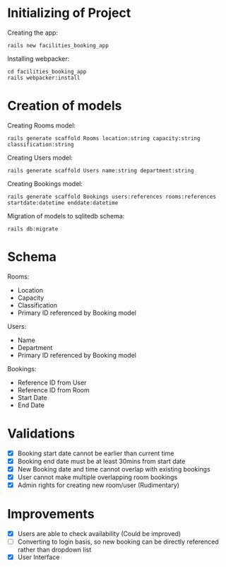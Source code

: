 # Initializing of Project
Creating the app:

``` 
rails new facilities_booking_app 
```

Installing webpacker:

``` 
cd facilities_booking_app 
rails webpacker:install 
```

# Creation of models
Creating Rooms model:

``` 
rails generate scaffold Rooms location:string capacity:string classification:string 
```

Creating Users model:

``` 
rails generate scaffold Users name:string department:string 
```

Creating Bookings model:

``` 
rails generate scaffold Bookings users:references rooms:references startdate:datetime enddate:datetime 
```

Migration of models to sqlitedb schema:

``` 
rails db:migrate 
```

# Schema
Rooms:
* Location
* Capacity
* Classification
* Primary ID referenced by Booking model

Users:
* Name
* Department
* Primary ID referenced by Booking model

Bookings:
* Reference ID from User
* Reference ID from Room
* Start Date
* End Date

# Validations
- [x] Booking start date cannot be earlier than current time
- [x] Booking end date must be at least 30mins from start date
- [x] New Booking date and time cannot overlap with existing bookings
- [x] User cannot make multiple overlapping room bookings
- [x] Admin rights for creating new room/user (Rudimentary)

# Improvements
- [x] Users are able to check availability (Could be improved)
- [ ] Converting to login basis, so new booking can be directly referenced rather than dropdown list
- [x] User Interface
